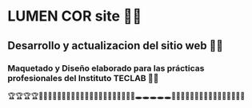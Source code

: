 # LUMEN COR site 👩‍💻
## Desarrollo y actualizacion del sitio web 👩‍💻
### Maquetado y Diseño elaborado para las prácticas profesionales del Instituto TECLAB 👩‍💻
🏆🏆🏆🏆🧨🧨🧨🧨🎈🎈🎈🎈🎈🎈🎈🐱‍🐉🐱‍🐉🐱‍🐉🐱‍🐉🐱‍🐉🕳🕳🕳🕳🕳🎈🎈🎈🎈🎈🎈🎈🎈🧨🧨🧨🧨🎉🎉✨🎉